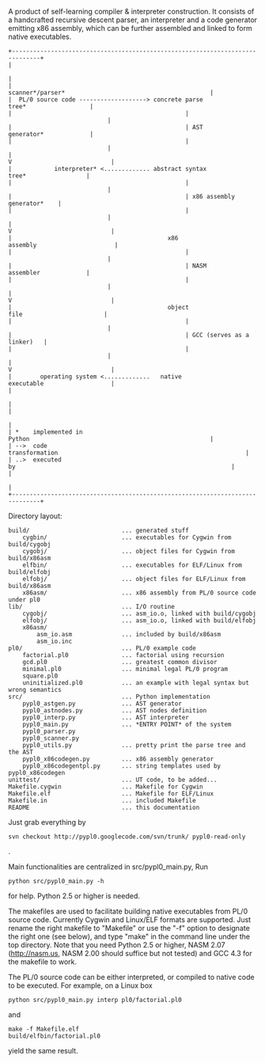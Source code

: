 A product of self-learning compiler & interpreter construction. It consists of a handcrafted recursive descent parser, an interpreter and a code generator emitting x86 assembly, which can be further assembled and linked to form native executables.
```
+------------------------------------------------------------------------------+
|                                                                              |
|                     scanner*/parser*                                         |
|  PL/0 source code -------------------> concrete parse tree*                  |
|                                                 |                            |
|                                                 | AST generator*             |
|                                                 |                            |
|                                                 V                            |
|            interpreter* <............. abstract syntax tree*                 |
|                                                 |                            |
|                                                 | x86 assembly generator*    |
|                                                 |                            |
|                                                 V                            |
|                                            x86 assembly                      |
|                                                 |                            |
|                                                 | NASM assembler             |
|                                                 |                            |
|                                                 V                            |
|                                            object file                       |
|                                                 |                            |
|                                                 | GCC (serves as a linker)   |
|                                                 |                            |
|                                                 V                            |
|        operating system <.............   native executable                   |
|                                                                              |
|                                                                              |
| *    implemented in Python                                                   |
| -->  code transformation                                                     |
| ..>  executed by                                                             |
|                                                                              |
+------------------------------------------------------------------------------+
```

Directory layout:
```
build/                          ... generated stuff
    cygbin/                     ... executables for Cygwin from build/cygobj
    cygobj/                     ... object files for Cygwin from build/x86asm
    elfbin/                     ... executables for ELF/Linux from build/elfobj
    elfobj/                     ... object files for ELF/Linux from build/x86asm
    x86asm/                     ... x86 assembly from PL/0 source code under pl0
lib/                            ... I/O routine
    cygobj/                     ... asm_io.o, linked with build/cygobj
    elfobj/                     ... asm_io.o, linked with build/elfobj
    x86asm/
        asm_io.asm              ... included by build/x86asm
        asm_io.inc
pl0/                            ... PL/0 example code
    factorial.pl0               ... factorial using recursion
    gcd.pl0                     ... greatest common divisor
    minimal.pl0                 ... minimal legal PL/0 program
    square.pl0
    uninitialized.pl0           ... an example with legal syntax but wrong semantics
src/                            ... Python implementation
    pypl0_astgen.py             ... AST generator
    pypl0_astnodes.py           ... AST nodes definition
    pypl0_interp.py             ... AST interpreter
    pypl0_main.py               ... *ENTRY POINT* of the system
    pypl0_parser.py
    pypl0_scanner.py
    pypl0_utils.py              ... pretty print the parse tree and the AST
    pypl0_x86codegen.py         ... x86 assembly generator
    pypl0_x86codegentpl.py      ... string templates used by pypl0_x86codegen
unittest/                       ... UT code, to be added...
Makefile.cygwin                 ... Makefile for Cygwin
Makefile.elf                    ... Makefile for ELF/Linux
Makefile.in                     ... included Makefile
README                          ... this documentation
```

Just grab everything by
```
svn checkout http://pypl0.googlecode.com/svn/trunk/ pypl0-read-only
```
.

Main functionalities are centralized in src/pypl0\_main.py, Run
```
python src/pypl0_main.py -h
```
for help. Python 2.5 or higher is needed.

The makefiles are used to facilitate building native executables from PL/0
source code. Currently Cygwin and Linux/ELF formats are supported. Just rename
the right makefile to "Makefile" or use the "-f" option to designate the right
one (see below), and type "make" in the command line under the top directory. Note that you need Python 2.5 or higher, NASM 2.07 (http://nasm.us, NASM 2.00 should suffice but not tested) and GCC 4.3 for the makefile to work.

The PL/0 source code can be either interpreted, or compiled to native code to be executed. For example, on a Linux box
```
python src/pypl0_main.py interp pl0/factorial.pl0
```
and
```
make -f Makefile.elf
build/elfbin/factorial.pl0
```
yield the same result.